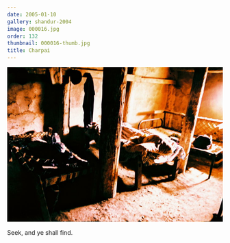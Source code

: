 ```yaml
---
date: 2005-01-10
gallery: shandur-2004
image: 000016.jpg
order: 132
thumbnail: 000016-thumb.jpg
title: Charpai
---
```


![Charpai](./000016.jpg)

Seek, and ye shall find.